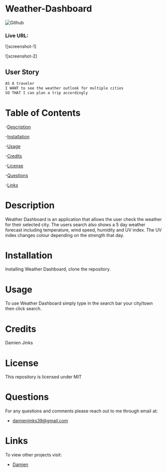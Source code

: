 # Weather-Dashboard

![Github](https://img.shields.io/badge/license-MIT-yellow.svg)

### Live URL: 

![screenshot-1]

![screenshot-2]


## User Story 
```md
AS A traveler
I WANT to see the weather outlook for multiple cities
SO THAT I can plan a trip accordingly
```

# Table of Contents 

-[Description](#description)

-[Installation](#installation)

-[Usage](#usage)

-[Credits](#credits)

-[License](#license)

-[Questions](#questions)

-[Links](#links)

# Description

Weather Dashboard is an application that allows the user check the weather for their selected city. The users search also shows a 5 day weather forecast including temperature, wind speed, humidity and UV index. The UV index changes colour depending on the strength that day.

# Installation

Installing Weather Dashboard, clone the repository.

# Usage

To use Weather Dashboard simply type in the search bar your city/town then click search.

# Credits

Damien Jinks

# License 

This repository is licensed under MIT

# Questions

For any questions and comments please reach out to me through email at:
- damienjinks39@gmail.com

# Links
To view other projects visit:
- [Damien](http://github.com/Djinksy)
